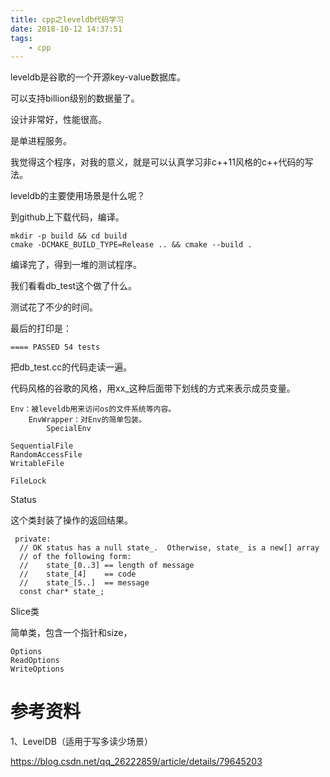 ```yaml
---
title: cpp之leveldb代码学习
date: 2018-10-12 14:37:51
tags:
	- cpp
---
```




leveldb是谷歌的一个开源key-value数据库。

可以支持billion级别的数据量了。

设计非常好，性能很高。

是单进程服务。

我觉得这个程序，对我的意义，就是可以认真学习非c++11风格的c++代码的写法。

leveldb的主要使用场景是什么呢？

到github上下载代码，编译。

```
mkdir -p build && cd build
cmake -DCMAKE_BUILD_TYPE=Release .. && cmake --build .
```

编译完了，得到一堆的测试程序。

我们看看db_test这个做了什么。

测试花了不少的时间。

最后的打印是：

```
==== PASSED 54 tests
```

把db_test.cc的代码走读一遍。



代码风格的谷歌的风格，用xx_这种后面带下划线的方式来表示成员变量。

```
Env：被leveldb用来访问os的文件系统等内容。
	EnvWrapper：对Env的简单包装。
		SpecialEnv
```

```
SequentialFile
RandomAccessFile
WritableFile

FileLock
```



Status

这个类封装了操作的返回结果。

```
 private:
  // OK status has a null state_.  Otherwise, state_ is a new[] array
  // of the following form:
  //    state_[0..3] == length of message
  //    state_[4]    == code
  //    state_[5..]  == message
  const char* state_;
```

Slice类

简单类，包含一个指针和size，



```
Options
ReadOptions
WriteOptions
```



# 参考资料

1、LevelDB（适用于写多读少场景）

https://blog.csdn.net/qq_26222859/article/details/79645203